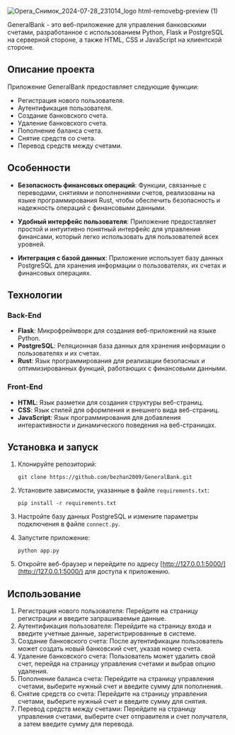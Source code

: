 
![Opera_Снимок_2024-07-28_231014_logo html-removebg-preview (1)](https://github.com/user-attachments/assets/08d75054-5c0e-4755-a689-e72c63abbc2c)

GeneralBank - это веб-приложение для управления банковскими счетами, разработанное с использованием Python, Flask и PostgreSQL на серверной стороне, а также HTML, CSS и JavaScript на клиентской стороне.

## Описание проекта

Приложение GeneralBank предоставляет следующие функции:

- Регистрация нового пользователя.
- Аутентификация пользователя.
- Создание банковского счета.
- Удаление банковского счета.
- Пополнение баланса счета.
- Снятие средств со счета.
- Перевод средств между счетами.

## Особенности

- **Безопасность финансовых операций**: Функции, связанные с переводами, снятиями и пополнениями счетов, реализованы на языке программирования Rust, чтобы обеспечить безопасность и надежность операций с финансовыми данными.

- **Удобный интерфейс пользователя**: Приложение предоставляет простой и интуитивно понятный интерфейс для управления финансами, который легко использовать для пользователей всех уровней.

- **Интеграция с базой данных**: Приложение использует базу данных PostgreSQL для хранения информации о пользователях, их счетах и финансовых операциях.

## Технологии

### Back-End

- **Flask**: Микрофреймворк для создания веб-приложений на языке Python.
- **PostgreSQL**: Реляционная база данных для хранения информации о пользователях и их счетах.
- **Rust**: Язык программирования для реализации безопасных и оптимизированных функций, работающих с финансовыми данными.

### Front-End

- **HTML**: Язык разметки для создания структуры веб-страниц.
- **CSS**: Язык стилей для оформления и внешнего вида веб-страниц.
- **JavaScript**: Язык программирования для добавления интерактивности и динамического поведения на веб-страницах.

## Установка и запуск

1. Клонируйте репозиторий:

   ```
   git clone https://github.com/bezhan2009/GeneralBank.git
   ```

2. Установите зависимости, указанные в файле `requirements.txt`:

   ```
   pip install -r requirements.txt
   ```

3. Настройте базу данных PostgreSQL и измените параметры подключения в файле `connect.py`.

4. Запустите приложение:

   ```
   python app.py
   ```

5. Откройте веб-браузер и перейдите по адресу [http://127.0.0.1:5000/](http://127.0.0.1:5000/) для доступа к приложению.

## Использование

1. Регистрация нового пользователя: Перейдите на страницу регистрации и введите запрашиваемые данные.
2. Аутентификация пользователя: Перейдите на страницу входа и введите учетные данные, зарегистрированные в системе.
3. Создание банковского счета: После аутентификации пользователь может создать новый банковский счет, указав номер счета.
4. Удаление банковского счета: Пользователь может удалить свой счет, перейдя на страницу управления счетами и выбрав опцию удаления.
5. Пополнение баланса счета: Перейдите на страницу управления счетами, выберите нужный счет и введите сумму для пополнения.
6. Снятие средств со счета: Перейдите на страницу управления счетами, выберите нужный счет и введите сумму для снятия.
7. Перевод средств между счетами: Перейдите на страницу управления счетами, выберите счет отправителя и счет получателя, а затем введите сумму для перевода.
